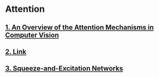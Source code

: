 # Attention

## [1. An Overview of the Attention Mechanisms in Computer Vision](https://iopscience.iop.org/article/10.1088/1742-6596/1693/1/012173/pdf)

## [2. Link](https://yuhuang-63908.medium.com/deep-learning-based-visual-odometry-and-slam-4a8d0f8f907)

## [3. Squeeze-and-Excitation Networks](https://arxiv.org/pdf/1709.01507.pdf)
